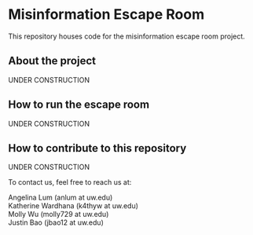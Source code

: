# Misinformation Escape Room
This repository houses code for the misinformation escape room project.

## About the project
UNDER CONSTRUCTION

## How to run the escape room
UNDER CONSTRUCTION

## How to contribute to this repository
UNDER CONSTRUCTION

To contact us, feel free to reach us at: <br>

Angelina Lum (anlum at uw.edu) <br>
Katherine Wardhana (k4thyw at uw.edu) <br>
Molly Wu (molly729 at uw.edu) <br>
Justin Bao (jbao12 at uw.edu)
